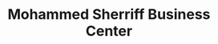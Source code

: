 ---
title: "Mohammed Sherriff Business Center"
url: /monrovia/mohammed-sherriff-business-center/
shop: Kiosk
---
